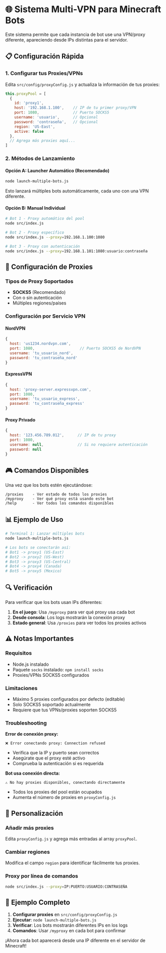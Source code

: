 # 🌐 Sistema Multi-VPN para Minecraft Bots

Este sistema permite que cada instancia de bot use una VPN/proxy diferente, apareciendo desde IPs distintas para el servidor.

## 📋 Configuración Rápida

### 1. Configurar tus Proxies/VPNs

Edita `src/config/proxyConfig.js` y actualiza la información de tus proxies:

```javascript
this.proxyPool = [
  {
    id: 'proxy1',
    host: '192.168.1.100',    // IP de tu primer proxy/VPN
    port: 1080,               // Puerto SOCKS5
    username: 'usuario',      // Opcional
    password: 'contraseña',   // Opcional
    region: 'US-East',
    active: false
  },
  // Agrega más proxies aquí...
]
```

### 2. Métodos de Lanzamiento

#### Opción A: Launcher Automático (Recomendado)
```bash
node launch-multiple-bots.js
```
Esto lanzará múltiples bots automáticamente, cada uno con una VPN diferente.

#### Opción B: Manual Individual
```bash
# Bot 1 - Proxy automático del pool
node src/index.js

# Bot 2 - Proxy específico
node src/index.js --proxy=192.168.1.100:1080

# Bot 3 - Proxy con autenticación
node src/index.js --proxy=192.168.1.101:1080:usuario:contraseña
```

## 🔧 Configuración de Proxies

### Tipos de Proxy Soportados
- **SOCKS5** (Recomendado)
- Con o sin autenticación
- Múltiples regiones/países

### Configuración por Servicio VPN

#### NordVPN
```javascript
{
  host: 'us1234.nordvpn.com',
  port: 1080,                    // Puerto SOCKS5 de NordVPN
  username: 'tu_usuario_nord',
  password: 'tu_contraseña_nord'
}
```

#### ExpressVPN  
```javascript
{
  host: 'proxy-server.expressvpn.com',
  port: 1080,
  username: 'tu_usuario_express',
  password: 'tu_contraseña_express'
}
```

#### Proxy Privado
```javascript
{
  host: '123.456.789.012',      // IP de tu proxy
  port: 1080,
  username: null,               // Si no requiere autenticación
  password: null
}
```

## 🎮 Comandos Disponibles

Una vez que los bots estén ejecutándose:

```
/proxies    - Ver estado de todos los proxies
/myproxy    - Ver qué proxy está usando este bot
/help       - Ver todos los comandos disponibles
```

## 📊 Ejemplo de Uso

```bash
# Terminal 1: Lanzar múltiples bots
node launch-multiple-bots.js

# Los bots se conectarán así:
# Bot1 -> proxy1 (US-East)
# Bot2 -> proxy2 (US-West)  
# Bot3 -> proxy3 (US-Central)
# Bot4 -> proxy4 (Canada)
# Bot5 -> proxy5 (Mexico)
```

## 🔍 Verificación

Para verificar que los bots usan IPs diferentes:

1. **En el juego**: Usa `/myproxy` para ver qué proxy usa cada bot
2. **Desde consola**: Los logs mostrarán la conexión proxy
3. **Estado general**: Usa `/proxies` para ver todos los proxies activos

## ⚠️ Notas Importantes

### Requisitos
- Node.js instalado
- Paquete `socks` instalado: `npm install socks`
- Proxies/VPNs SOCKS5 configurados

### Limitaciones
- Máximo 5 proxies configurados por defecto (editable)
- Solo SOCKS5 soportado actualmente
- Requiere que tus VPNs/proxies soporten SOCKS5

### Troubleshooting

**Error de conexión proxy:**
```
❌ Error conectando proxy: Connection refused
```
- Verifica que la IP y puerto sean correctos
- Asegúrate que el proxy esté activo
- Comprueba la autenticación si es requerida

**Bot usa conexión directa:**
```
⚠️ No hay proxies disponibles, conectando directamente
```
- Todos los proxies del pool están ocupados
- Aumenta el número de proxies en `proxyConfig.js`

## 📝 Personalización

### Añadir más proxies
Edita `proxyConfig.js` y agrega más entradas al array `proxyPool`.

### Cambiar regiones
Modifica el campo `region` para identificar fácilmente tus proxies.

### Proxy por línea de comandos
```bash
node src/index.js --proxy=IP:PUERTO:USUARIO:CONTRASEÑA
```

## 🚀 Ejemplo Completo

1. **Configurar proxies** en `src/config/proxyConfig.js`
2. **Ejecutar**: `node launch-multiple-bots.js`
3. **Verificar**: Los bots mostrarán diferentes IPs en los logs
4. **Comandos**: Usar `/myproxy` en cada bot para confirmar

¡Ahora cada bot aparecerá desde una IP diferente en el servidor de Minecraft!